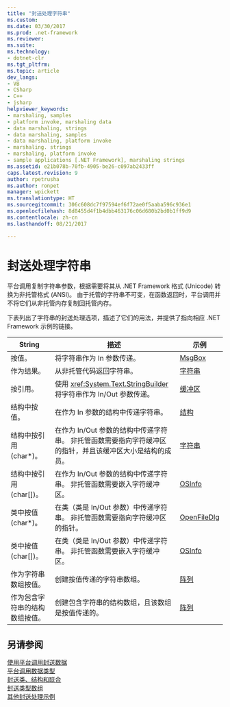 ```yaml
---
title: "封送处理字符串"
ms.custom: 
ms.date: 03/30/2017
ms.prod: .net-framework
ms.reviewer: 
ms.suite: 
ms.technology:
- dotnet-clr
ms.tgt_pltfrm: 
ms.topic: article
dev_langs:
- VB
- CSharp
- C++
- jsharp
helpviewer_keywords:
- marshaling, samples
- platform invoke, marshaling data
- data marshaling, strings
- data marshaling, samples
- data marshaling, platform invoke
- marshaling. strings
- marshaling, platform invoke
- sample applications [.NET Framework], marshaling strings
ms.assetid: e21b078b-70fb-4905-be26-c097ab2433ff
caps.latest.revision: 9
author: rpetrusha
ms.author: ronpet
manager: wpickett
ms.translationtype: HT
ms.sourcegitcommit: 306c608dc7f97594ef6f72ae0f5aaba596c936e1
ms.openlocfilehash: 8d8455d4f1b4dbb463176c06d680b2bd0b1ff9d9
ms.contentlocale: zh-cn
ms.lasthandoff: 08/21/2017

---
```

# <a name="marshaling-strings"></a>封送处理字符串
平台调用复制字符串参数，根据需要将其从 .NET Framework 格式 (Unicode) 转换为非托管格式 (ANSI)。 由于托管的字符串不可变，在函数返回时，平台调用并不将它们从非托管内存复制回托管内存。  
  
 下表列出了字符串的封送处理选项，描述了它们的用法，并提供了指向相应 .NET Framework 示例的链接。  
  
|String|描述|示例|  
|------------|-----------------|------------|  
|按值。|将字符串作为 In 参数传递。|[MsgBox](../../../docs/framework/interop/msgbox-sample.md)|  
|作为结果。|从非托管代码返回字符串。|[字符串](http://msdn.microsoft.com/en-us/be9e82a3-dc95-4aaa-9396-61b66e467e02)|  
|按引用。|使用 <xref:System.Text.StringBuilder> 将字符串作为 In/Out 参数传递。|[缓冲区](http://msdn.microsoft.com/en-us/e30d36e8-d7c4-4936-916a-8fdbe4d9ffd5)|  
|结构中按值。|在作为 In 参数的结构中传递字符串。|[结构](http://msdn.microsoft.com/en-us/96a62265-dcf9-4608-bc0a-1f762ab9f48e)|  
|结构中按引用 (char\*)。|在作为 In/Out 参数的结构中传递字符串。 非托管函数需要指向字符缓冲区的指针，并且该缓冲区大小是结构的成员。|[字符串](http://msdn.microsoft.com/en-us/be9e82a3-dc95-4aaa-9396-61b66e467e02)|  
|结构中按引用 (char[])。|在作为 In/Out 参数的结构中传递字符串。 非托管函数需要嵌入字符缓冲区。|[OSInfo](http://msdn.microsoft.com/en-us/69d89067-507b-41fe-859d-30bf3ff29455)|  
|类中按值 (char\*)。|在类（类是 In/Out 参数）中传递字符串。 非托管函数需要指向字符缓冲区的指针。|[OpenFileDlg](http://msdn.microsoft.com/en-us/b7dea792-cb92-4baf-ac7b-6a24803e6c75)|  
|类中按值 (char[])。|在类（类是 In/Out 参数）中传递字符串。 非托管函数需要嵌入字符缓冲区。|[OSInfo](http://msdn.microsoft.com/en-us/69d89067-507b-41fe-859d-30bf3ff29455)|  
|作为字符串数组按值。|创建按值传递的字符串数组。|[阵列](../../../docs/framework/interop/marshaling-different-types-of-arrays.md)|  
|作为包含字符串的结构数组按值。|创建包含字符串的结构数组，且该数组是按值传递的。|[阵列](../../../docs/framework/interop/marshaling-different-types-of-arrays.md)|  
  
## <a name="see-also"></a>另请参阅  
 [使用平台调用封送数据](../../../docs/framework/interop/marshaling-data-with-platform-invoke.md)   
 [平台调用数据类型](http://msdn.microsoft.com/en-us/16014d9f-d6bd-481e-83f0-df11377c550f)   
 [封送类、结构和联合](../../../docs/framework/interop/marshaling-classes-structures-and-unions.md)   
 [封送类型数组](http://msdn.microsoft.com/en-us/049b1c1b-228f-4445-88ec-91bc7fd4b1e8)   
 [其他封送处理示例](http://msdn.microsoft.com/en-us/a915c948-54e9-4d0f-a525-95a77fd8ed70)

